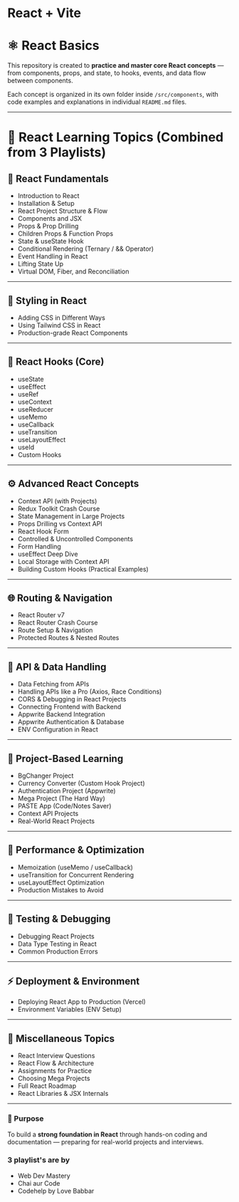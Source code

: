 # React + Vite

# ⚛️ React Basics

This repository is created to **practice and master core React concepts** — from components, props, and state, to hooks, events, and data flow between components.

Each concept is organized in its own folder inside `/src/components`, with code examples and explanations in individual `README.md` files.

---

# 🧠 React Learning Topics (Combined from 3 Playlists)

## 🎯 React Fundamentals
- Introduction to React
- Installation & Setup
- React Project Structure & Flow
- Components and JSX
- Props & Prop Drilling
- Children Props & Function Props
- State & useState Hook
- Conditional Rendering (Ternary / && Operator)
- Event Handling in React
- Lifting State Up
- Virtual DOM, Fiber, and Reconciliation

---

## 🎨 Styling in React
- Adding CSS in Different Ways
- Using Tailwind CSS in React
- Production-grade React Components

---

## 🧩 React Hooks (Core)
- useState
- useEffect
- useRef
- useContext
- useReducer
- useMemo
- useCallback
- useTransition
- useLayoutEffect
- useId
- Custom Hooks

---

## ⚙️ Advanced React Concepts
- Context API (with Projects)
- Redux Toolkit Crash Course
- State Management in Large Projects
- Props Drilling vs Context API
- React Hook Form
- Controlled & Uncontrolled Components
- Form Handling
- useEffect Deep Dive
- Local Storage with Context API
- Building Custom Hooks (Practical Examples)

---

## 🌐 Routing & Navigation
- React Router v7
- React Router Crash Course
- Route Setup & Navigation
- Protected Routes & Nested Routes

---

## 🔗 API & Data Handling
- Data Fetching from APIs
- Handling APIs like a Pro (Axios, Race Conditions)
- CORS & Debugging in React Projects
- Connecting Frontend with Backend
- Appwrite Backend Integration
- Appwrite Authentication & Database
- ENV Configuration in React

---

## 🚀 Project-Based Learning
- BgChanger Project
- Currency Converter (Custom Hook Project)
- Authentication Project (Appwrite)
- Mega Project (The Hard Way)
- PASTE App (Code/Notes Saver)
- Context API Projects
- Real-World React Projects

---

## 🧰 Performance & Optimization
- Memoization (useMemo / useCallback)
- useTransition for Concurrent Rendering
- useLayoutEffect Optimization
- Production Mistakes to Avoid

---

## 🧪 Testing & Debugging
- Debugging React Projects
- Data Type Testing in React
- Common Production Errors

---

## ⚡ Deployment & Environment
- Deploying React App to Production (Vercel)
- Environment Variables (ENV Setup)

---

## 🧭 Miscellaneous Topics
- React Interview Questions
- React Flow & Architecture
- Assignments for Practice
- Choosing Mega Projects
- Full React Roadmap
- React Libraries & JSX Internals


---

### 🚀 Purpose

To build a **strong foundation in React** through hands-on coding and documentation — preparing for real-world projects and interviews.


### 3 playlist's are by
- Web Dev Mastery
- Chai aur Code
- Codehelp by Love Babbar